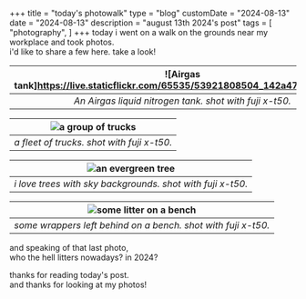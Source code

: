 +++
title = "today's photowalk"
type = "blog"
customDate = "2024-08-13"
date = "2024-08-13"
description = "august 13th 2024's post"
tags = [
    "photography",
]
+++
today i went on a walk on the grounds near my workplace and took photos.\
i'd like to share a few here. take a look!

| ![Airgas tank]https://live.staticflickr.com/65535/53921808504_142a47a0e6_b.jpg) | 
|:--:| 
| *An Airgas liquid nitrogen tank. shot with fuji x-t50.* |

| ![a group of trucks](https://live.staticflickr.com/65535/53921704503_2fe533aa29_b.jpg) | 
|:--:| 
| *a fleet of trucks. shot with fuji x-t50.* |

| ![an evergreen tree](https://live.staticflickr.com/65535/53921808509_6b16489c64_b.jpg) | 
|:--:| 
| *i love trees with sky backgrounds. shot with fuji x-t50.* |

| ![some litter on a bench](https://live.staticflickr.com/65535/53921794919_ff482aba13_b.jpg) | 
|:--:| 
| *some wrappers left behind on a bench. shot with fuji x-t50.* |

and speaking of that last photo,\
who the hell litters nowadays? in 2024?

thanks for reading today's post.\
and thanks for looking at my photos!
